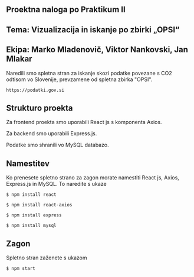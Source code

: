 ## Proektna naloga po Praktikum II


## Tema: Vizualizacija in iskanje po zbirki „OPSI“

## Ekipa: Marko Mladenovič, Viktor Nankovski, Jan Mlakar


  Naredili smo spletna stran za iskanje skozi podatke povezane s CO2 odtisom vo Slovenije, prevzamene od spletna zbirka "OPSI".

    https://podatki.gov.si
    

## Strukturo proekta

  Za frontend proekta smo uporabili React js s komponenta Axios.

  Za backend smo uporabili Express.js.
 
  Podatke smo shranili vo MySQL databazo.
  

## Namestitev

  Ko prenesete spletno strano za zagon morate namestiti React js, Axios, Express.js in MySQL. To naredite s ukaze

    $ npm install react
  
    $ npm install react-axios
  
    $ npm install express
  
    $ npm install mysql
    
 
## Zagon
 
  Spletno stran zaženete s ukazom
    
    $ npm start
    
  
